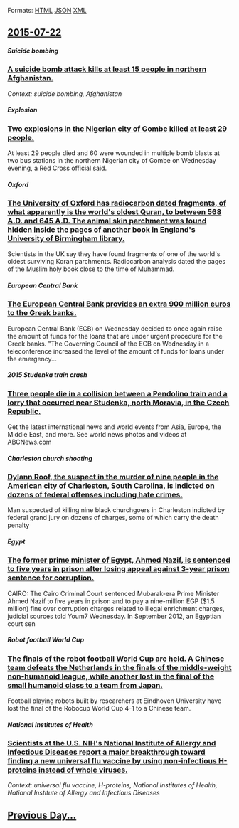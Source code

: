 
Formats: [HTML](2015/07/22/index.html)  [JSON](2015/07/22/index.json)  [XML](2015/07/22/index.xml)  

## [2015-07-22](/news/2015/07/22/index.md)

##### Suicide bombing
### [ A suicide bomb attack kills at least 15 people in northern Afghanistan. ](/news/2015/07/22/a-suicide-bomb-attack-kills-at-least-15-people-in-northern-afghanistan.md)
_Context: suicide bombing, Afghanistan_

##### Explosion
### [ Two explosions in the Nigerian city of Gombe killed at least 29 people. ](/news/2015/07/22/two-explosions-in-the-nigerian-city-of-gombe-killed-at-least-29-people.md)
At least 29 people died and 60 were wounded in multiple bomb blasts at two bus stations in the northern Nigerian city of Gombe on Wednesday evening, a Red Cross official said.

##### Oxford
### [The University of Oxford has radiocarbon dated fragments, of what apparently is the world's oldest Quran, to between 568 A.D. and 645 A.D. The animal skin parchment was found hidden inside the pages of another book in England's University of Birmingham library. ](/news/2015/07/22/the-university-of-oxford-has-radiocarbon-dated-fragments-of-what-apparently-is-the-world-s-oldest-quran-to-between-568-a-d-and-645-a-d-t.md)
Scientists in the UK say they have found fragments of one of the world&#39;s oldest surviving Koran parchments. Radiocarbon analysis dated the pages of the Muslim holy book close to the time of Muhammad.

##### European Central Bank
### [ The European Central Bank provides an extra 900 million euros to the Greek banks. ](/news/2015/07/22/the-european-central-bank-provides-an-extra-900-million-euros-to-the-greek-banks.md)
European Central Bank (ECB) on Wednesday decided to once again raise the amount of funds for the loans that are under urgent procedure for the Greek banks. &quot;The Governing Council of the ECB on Wednesday in a teleconference increased the level of the amount of funds for loans under the emergency...

##### 2015 Studenka train crash
### [ Three people die in a collision between a Pendolino train and a lorry that occurred near Studenka, north Moravia, in the Czech Republic. ](/news/2015/07/22/three-people-die-in-a-collision-between-a-pendolino-train-and-a-lorry-that-occurred-near-studa-c-nka-north-moravia-in-the-czech-republic.md)
Get the latest international news and world events from Asia, Europe, the Middle East, and more. See world news photos and videos at ABCNews.com

##### Charleston church shooting
### [Dylann Roof, the suspect in the murder of nine people in the American city of Charleston, South Carolina, is indicted on dozens of federal offenses including hate crimes. ](/news/2015/07/22/dylann-roof-the-suspect-in-the-murder-of-nine-people-in-the-american-city-of-charleston-south-carolina-is-indicted-on-dozens-of-federal-o.md)
Man suspected of killing nine black churchgoers in Charleston indicted by federal grand jury on dozens of charges, some of which carry the death penalty

##### Egypt
### [ The former prime minister of Egypt, Ahmed Nazif, is sentenced to five years in prison after losing appeal against 3-year prison sentence for corruption. ](/news/2015/07/22/the-former-prime-minister-of-egypt-ahmed-nazif-is-sentenced-to-five-years-in-prison-after-losing-appeal-against-3-year-prison-sentence-fo.md)
CAIRO: The Cairo Criminal Court sentenced Mubarak-era Prime Minister Ahmed Nazif to five years in prison and to pay a nine-million EGP ($1.5 million) fine over corruption charges related to illegal enrichment charges, judicial sources told Youm7 Wednesday. In September 2012, an Egyptian court sen

##### Robot football World Cup
### [ The finals of the robot football World Cup are held. A Chinese team defeats the Netherlands in the finals of the middle-weight non-humanoid league, while another lost in the final of the small humanoid class to a team from Japan. ](/news/2015/07/22/the-finals-of-the-robot-football-world-cup-are-held-a-chinese-team-defeats-the-netherlands-in-the-finals-of-the-middle-weight-non-humanoid.md)
Football playing robots built by researchers at Eindhoven University have lost the final of the Robocup World Cup 4-1 to a Chinese team.

##### National Institutes of Health
### [ Scientists at the U.S. NIH's National Institute of Allergy and Infectious Diseases report a major breakthrough toward finding a new universal flu vaccine by using non-infectious H-proteins instead of whole viruses.](/news/2015/07/22/scientists-at-the-u-s-nih-s-national-institute-of-allergy-and-infectious-diseases-report-a-major-breakthrough-toward-finding-a-new-univers.md)
_Context: universal flu vaccine, H-proteins, National Institutes of Health, National Institute of Allergy and Infectious Diseases_

## [Previous Day...](/news/2015/07/21/index.md)

